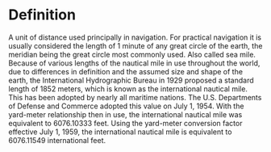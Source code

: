# Definition

A unit of distance used principally in navigation. For practical
navigation it is usually considered the length of 1 minute of any great
circle of the earth, the meridian being the great circle most commonly
used. Also called sea mile. Because of various lengths of the nautical
mile in use throughout the world, due to differences in definition and
the assumed size and shape of the earth, the International Hydrographic
Bureau in 1929 proposed a standard length of 1852 meters, which is known
as the international nautical mile. This has been adopted by nearly all
maritime nations. The U.S. Departments of Defense and Commerce adopted
this value on July 1, 1954. With the yard-meter relationship then in
use, the international nautical mile was equivalent to 6076.10333 feet.
Using the yard-meter conversion factor effective July 1, 1959, the
international nautical mile is equivalent to 6076.11549 international
feet.
